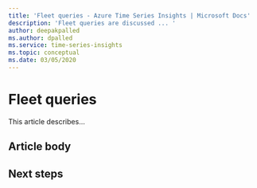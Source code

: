 ```yaml
---
title: 'Fleet queries - Azure Time Series Insights | Microsoft Docs'
description: 'Fleet queries are discussed ... '
author: deepakpalled
ms.author: dpalled
ms.service: time-series-insights
ms.topic: conceptual
ms.date: 03/05/2020
---
```


# Fleet queries

This article describes...

## Article body

## Next steps

<!-- [link](URL) -->

<!-- [link](URL) -->
